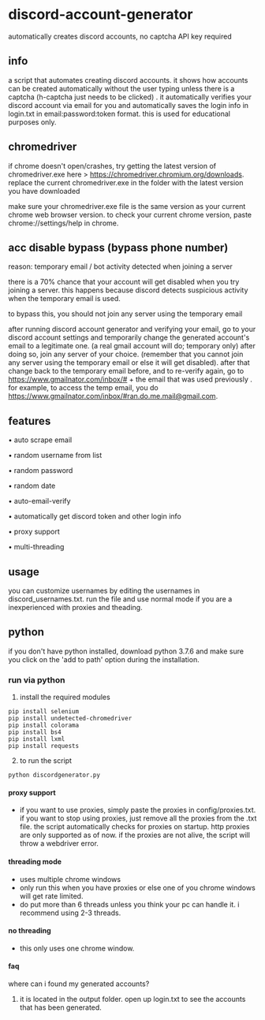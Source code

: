 # discord-account-generator
automatically creates discord accounts, no captcha API key required


## info

a script that automates creating discord accounts. it shows how accounts can be created automatically without the user typing unless there is a captcha (h-captcha just needs to be clicked) . it automatically verifies your discord account via email for you and automatically saves the login info in login.txt in email:password:token format. this is used for educational purposes only.


## chromedriver

if chrome doesn't open/crashes, try getting the latest version of chromedriver.exe here > https://chromedriver.chromium.org/downloads. replace the current chromedriver.exe in the folder with the latest version you have downloaded

make sure your chromedriver.exe file is the same version as your current chrome web browser version. to check your current chrome version, paste chrome://settings/help in chrome.


## acc disable bypass (bypass phone number)
reason: temporary email / bot activity detected when joining a server

there is a 70% chance that your account will get disabled when you try joining a server. this happens because discord detects suspicious activity when the temporary email is used.

to bypass this, you should not join any server using the temporary email

after running discord account generator and verifying your email, go to your discord account settings and temporarily change the generated account's email to a legitimate one. (a real gmail account will do; temporary only) after doing so, join any server of your choice. (remember that you cannot join any server using the temporary email or else it will get disabled). after that change back to the temporary email before, and to re-verify again, go to https://www.gmailnator.com/inbox/# + the email that was used previously . for example, to access the temp email, you do https://www.gmailnator.com/inbox/#ran.do.me.mail@gmail.com.


## features
• auto scrape email

• random username from list

• random password

• random date

• auto-email-verify

• automatically get discord token and other login info

• proxy support

• multi-threading

## usage 
you can customize usernames by editing the usernames in discord_usernames.txt.
run the file and use normal mode if you are a inexperienced with proxies and theading.

## python
if you don't have python installed, download python 3.7.6
and make sure you click on the 'add to path' option during
the installation.

### run via python
1. install the required modules
```
pip install selenium
pip install undetected-chromedriver
pip install colorama
pip install bs4
pip install lxml
pip install requests
```
2. to run the script
```
python discordgenerator.py
```

#### proxy support
- if you want to use proxies, simply paste the proxies in config/proxies.txt.  if you want to stop using proxies, just remove all the proxies from the .txt file. the script automatically checks for proxies on startup. http proxies are only supported as of now. if the proxies are not alive, the script will throw a webdriver error.

#### threading mode 
- uses multiple chrome windows
- only run this when you have proxies or else one of you chrome windows will get rate limited.
- do put more than 6 threads unless you think your pc can handle it. i recommend using 2-3 threads.

#### no threading
- this only uses one chrome window. 

#### faq
where can i found my generated accounts?

1. it is located in the output folder. open up login.txt to see the accounts 
that has been generated.
